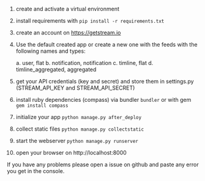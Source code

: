 1. create and activate a virtual environment
2. install requirements with `pip install -r requirements.txt`
3. create an account on https://getstream.io
4. Use the default created app or create a new one with the feeds with the
   following names and types:

    a. user, flat
    b. notification, notification
    c. timline, flat
    d. timline_aggregated, aggregated

5. get your API credentials (key and secret) and store them in settings.py (STREAM_API_KEY and STREAM_API_SECRET)
6. install ruby dependencies (compass) via bundler `bundler` or with gem `gem install compass`
7. initialize your app `python manage.py after_deploy`
8. collect static files `python manage.py collectstatic`
9. start the webserver `python manage.py runserver`
10. open your browser on http://localhost:8000

If you have any problems please open a issue on github and paste any error you get in the console.

